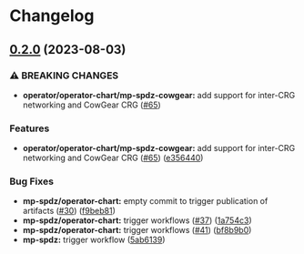 # Changelog

## [0.2.0](https://github.com/carbynestack/klyshko/compare/mp-spdz-cowgear-v0.1.0...mp-spdz-cowgear-v0.2.0) (2023-08-03)


### ⚠ BREAKING CHANGES

* **operator/operator-chart/mp-spdz-cowgear:** add support for inter-CRG networking and CowGear CRG ([#65](https://github.com/carbynestack/klyshko/issues/65))

### Features

* **operator/operator-chart/mp-spdz-cowgear:** add support for inter-CRG networking and CowGear CRG ([#65](https://github.com/carbynestack/klyshko/issues/65)) ([e356440](https://github.com/carbynestack/klyshko/commit/e356440f8b9bd5a7452ae0b9476e101bfc6926bc))


### Bug Fixes

* **mp-spdz/operator-chart:** empty commit to trigger publication of artifacts ([#30](https://github.com/carbynestack/klyshko/issues/30)) ([f9beb81](https://github.com/carbynestack/klyshko/commit/f9beb81703fe8a14f568437cd29b7362381ae402))
* **mp-spdz/operator-chart:** trigger workflows ([#37](https://github.com/carbynestack/klyshko/issues/37)) ([1a754c3](https://github.com/carbynestack/klyshko/commit/1a754c336d4cef441b1cbcaeb4820d034c38b90e))
* **mp-spdz/operator-chart:** trigger workflows ([#41](https://github.com/carbynestack/klyshko/issues/41)) ([bf8b9b0](https://github.com/carbynestack/klyshko/commit/bf8b9b0a51d85473d6bf785dfd0efab608124ccc))
* **mp-spdz:** trigger workflow ([5ab6139](https://github.com/carbynestack/klyshko/commit/5ab6139349bc6349045128edde210f7d337de47d))

